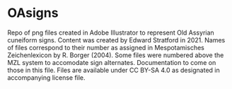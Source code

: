 # OAsigns
Repo of png files created in Adobe Illustrator to represent Old Assyrian cuneiform signs. 
Content was created by Edward Stratford in 2021.
Names of files correspond to their number as assigned in Mespotamisches Zeichenlexicon by R. Borger (2004). 
Some files were numbered above the MZL system to accomodate sign alternates. Documentation to come on those in this file.
Files are available under CC BY-SA 4.0 as designated in accompanying license file. 
